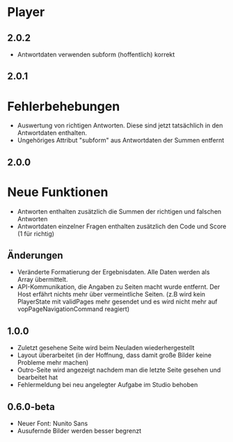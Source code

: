 Player
======
## 2.0.2
- Antwortdaten verwenden subform (hoffentlich) korrekt

## 2.0.1
# Fehlerbehebungen
- Auswertung von richtigen Antworten. Diese sind jetzt tatsächlich in den Antwortdaten enthalten.
- Ungehöriges Attribut "subform" aus Antwortdaten der Summen entfernt

## 2.0.0
# Neue Funktionen
- Antworten enthalten zusätzlich die Summen der richtigen und falschen Antworten
- Antwortdaten einzelner Fragen enthalten zusätzlich den Code und Score (1 für richtig)

## Änderungen
- Veränderte Formatierung der Ergebnisdaten. Alle Daten werden als Array übermittelt.
- API-Kommunikation, die Angaben zu Seiten macht wurde entfernt. Der Host erfährt nichts mehr über vermeintliche Seiten. (z.B wird kein PlayerState mit validPages mehr gesendet und es wird nicht mehr auf vopPageNavigationCommand reagiert)

## 1.0.0
- Zuletzt gesehene Seite wird beim Neuladen wiederhergestellt
- Layout überarbeitet (in der Hoffnung, dass damit große Bilder keine Probleme mehr machen)
- Outro-Seite wird angezeigt nachdem man die letzte Seite gesehen und bearbeitet hat
- Fehlermeldung bei neu angelegter Aufgabe im Studio behoben

## 0.6.0-beta
- Neuer Font: Nunito Sans
- Ausufernde Bilder werden besser begrenzt
